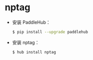 # nptag
* 安装 PaddleHub：

    ```bash
    $ pip install --upgrade paddlehub
    ```

* 安装 nptag：

    ```bash
    $ hub install nptag
    ```
